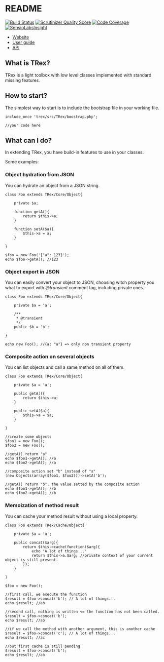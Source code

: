 # README

[![Build Status](https://travis-ci.org/Raphhh/trex.png?branch=Object-Reflection)](https://travis-ci.org/Raphhh/trex)
[![Scrutinizer Quality Score](https://scrutinizer-ci.com/g/Raphhh/trex/badges/quality-score.png?s=c5dc0874bf12e9c757c2f46a3439e91289bf07bc)](https://scrutinizer-ci.com/g/Raphhh/trex/)
[![Code Coverage](https://scrutinizer-ci.com/g/Raphhh/trex/badges/coverage.png?s=ea0eee6ed113b03abd872b715217f554db09b647)](https://scrutinizer-ci.com/g/Raphhh/trex/)
[![SensioLabsInsight](https://insight.sensiolabs.com/projects/d52b1df3-646c-4d91-818c-8590d7a02150/mini.png)](https://insight.sensiolabs.com/projects/d52b1df3-646c-4d91-818c-8590d7a02150)

* [Website](http://labs.raphaellefebvre.be/trex/ "website")
* [User guide](http://labs.raphaellefebvre.be/trex/docs/master/ "doc")
* [API](http://labs.raphaellefebvre.be/trex/api/master/ "API")

## What is TRex?

TRex is a light toolbox with low level classes implemented with standard missing features.


## How to start?

The simplest way to start is to include the bootstrap file in your working file.

    include_once 'trex/src/TRex/boostrap.php';
    
    //your code here


## What can I do?

In extending TRex, you have build-in features to use in your classes.

Some examples:


### Object hydration from JSON

You can hydrate an object from a JSON string.

    class Foo extends TRex/Core/Object{
    
    	private $a;
    	
    	function getA(){
    		return $this->a;
    	}
    	
    	function setA($a){
    		$this->a = a;
    	}
    
    }

    $foo = new Foo('{"a": 123}');
    echo $foo->getA(); //123


### Object export in JSON

You can easily convert your object to JSON, choosing witch property you what to export with *@transient* comment tag, including private ones.

    class Foo extends TRex/Core/Object{
    
        private $a = 'a';
    
        /**
         * @transient
         */
        public $b = 'b';

    }
    
    echo new Foo(); //{a: "a"} => only non transient property


### Composite action on several objects

You can list objects and call a same method on all of them.

    class Foo extends TRex/Core/Object{
    
        private $a = 'a';
    
        public getA(){
            return $this->a;
        }
    
        public setA($a){
            $this->a = $a;
        }
    
    }
    
    //create some objects
    $foo1 = new Foo();
    $foo2 = new Foo();
    
    //getA() return "a"
    echo $foo1->getA(); //a
    echo $foo2->getA(); //a
    
    //composite action set "b" instead of "a"
    (new Objects(array($foo1, $foo2)))->setA('b');
    
    //getA() return "b", the value setted by the composite action
    echo $foo1->getA(); //b
    echo $foo2->getA(); //b


### Memoization of method result

You can cache your method result without using a local property.

    class Foo extends TRex/Cache/Object{
    
        private $a = 'a';
    
        public concat($arg){
            return $this->cache(function($arg){
                echo 'A lot of things...'
                return $this->a.$arg; //private context of your current object is still present.
            });
        }
    
    }
    
    $foo = new Foo();

    //first call, we execute the function
    $result = $foo->concat('b'); // A lot of things...
    echo $result; //ab
    
    //second call, nothing is written <= the function has not been called.
    $result = $foo->concat('b');
    echo $result; //ab
    
    //if we call the method with another argument, this is another cache
    $result = $foo->concat('c'); // A lot of things...
    echo $result; //ac
    
    //but first cache is still pending
    $result = $foo->concat('b');
    echo $result; //ab

